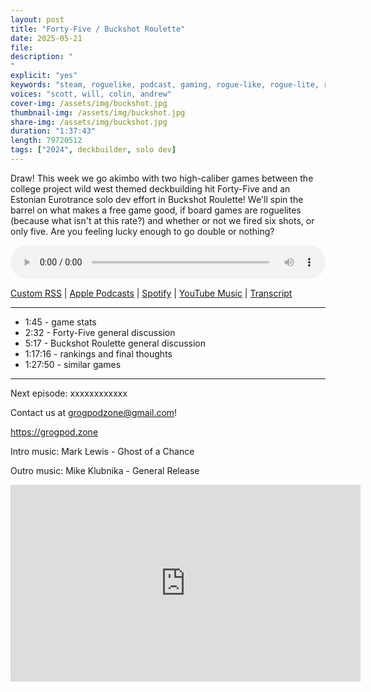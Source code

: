 ```yaml
---
layout: post
title: "Forty-Five / Buckshot Roulette"
date: 2025-05-21
file: 
description: "
"
explicit: "yes" 
keywords: "steam, roguelike, podcast, gaming, rogue-like, rogue-lite, roguelite"
voices: "scott, will, colin, andrew"
cover-img: /assets/img/buckshot.jpg
thumbnail-img: /assets/img/buckshot.jpg
share-img: /assets/img/buckshot.jpg
duration: "1:37:43"
length: 79720512  
tags: ["2024", deckbuilder, solo dev]
---
```


Draw! This week we go akimbo with two high-caliber games between the college project wild west themed deckbuilding hit Forty-Five and an Estonian Eurotrance solo dev effort in Buckshot Roulette! We'll spin the barrel on what makes a free game good, if board games are roguelites (because what isn't at this rate?) and whether or not we fired six shots, or only five. Are you feeling lucky enough to go double or nothing?

<div class="container">
  <audio controls style="width: 100%;">
    <source src="xxxxxxxxxxxxxxxxxxx" type="audio/mpeg">
  </audio>
</div>

[Custom RSS](https://grogpod.zone/feed.xml) | [Apple Podcasts](https://podcasts.apple.com/us/podcast/path-of-achra/id1650474911?i=1000706630640) | [Spotify](https://open.spotify.com/episode/3Z9R76SgKaEuXjZyh5ZmIi) | [YouTube Music](https://music.youtube.com/playlist?list=PL-ShOmyMvd4jYFChE6tgj0JYG8RKK4xe0) | [Transcript](https://github.com/ScottBurger/going_rogue_podcast/blob/master/docs/transcripts/path_of_achra.txt)

---
* 1:45 - game stats
* 2:32 - Forty-Five general discussion
* 5:17 - Buckshot Roulette general discussion
* 1:17:16 - rankings and final thoughts
* 1:27:50 - similar games

---

Next episode: xxxxxxxxxxxx

Contact us at grogpodzone@gmail.com!

https://grogpod.zone

Intro music: Mark Lewis - Ghost of a Chance

Outro music: Mike Klubnika - General Release

<div class="embed-responsive embed-responsive-16by9">
<iframe width="560" height="315" src="https://www.youtube.com/embed/xxxxxxxxxxxxxxx" title="YouTube video player" frameborder="0" allow="accelerometer; autoplay; clipboard-write; encrypted-media; gyroscope; picture-in-picture" allowfullscreen></iframe>
</div>
